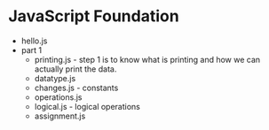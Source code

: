 # JavaScript Foundation

- hello.js
- part 1
  - printing.js - step 1 is to know what is printing and how we can actually print the data.
  - datatype.js
  - changes.js - constants
  - operations.js
  - logical.js - logical operations
  - assignment.js
